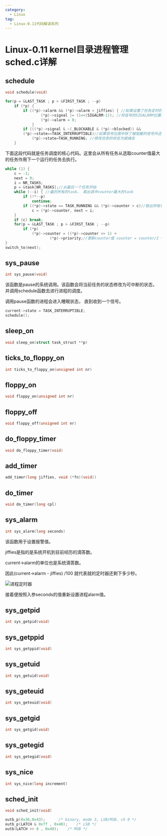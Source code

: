 ```yaml
---
category:
  - Linux
tag:
  - Linux-0.11代码解读系列
---
```



# Linux-0.11 kernel目录进程管理sched.c详解

## schedule
```c
void schedule(void)
```

```c
for(p = &LAST_TASK ; p > &FIRST_TASK ; --p)
    if (*p) {
        if ((*p)->alarm && (*p)->alarm < jiffies) { //如果设置了任务定时的值alarm， 并且已经过期
                (*p)->signal |= (1<<(SIGALRM-1)); //将信号的SIGALARM位置为1
                (*p)->alarm = 0;
            }
        if (((*p)->signal & ~(_BLOCKABLE & (*p)->blocked)) &&
        (*p)->state==TASK_INTERRUPTIBLE)//如果信号位图中除了被阻塞的信号外还有其他信号， 并且任务处于可终端状态
            (*p)->state=TASK_RUNNING; //修改任务的状态为就绪态
    }
```


下面这段代码就是任务调度的核心代码。这里会从所有任务从选取counter值最大的任务作用下一个运行的任务去执行。

```c
while (1) {
	c = -1;
	next = 0;
	i = NR_TASKS;
	p = &task[NR_TASKS];//从最后一个任务开始
	while (--i) { //遍历所有的task， 取出其中counter最大的task
		if (!*--p)
			continue;
		if ((*p)->state == TASK_RUNNING && (*p)->counter > c)//取出所有任务中counter值最大的任务作为下一个任务
			c = (*p)->counter, next = i;
	}
	if (c) break;
	for(p = &LAST_TASK ; p > &FIRST_TASK ; --p)
		if (*p)
			(*p)->counter = ((*p)->counter >> 1) +
					(*p)->priority;//更新counter值 counter = counter/2 + priority
}
switch_to(next);
```


## sys_pause
```c
int sys_pause(void)
```
该函数是pause的系统调用。该函数会将当前任务的状态修改为可中断的状态， 并调用schedule函数去进行进程的调度。

调用pause函数的进程会进入睡眠状态， 直到收到一个信号。

```c
current->state = TASK_INTERRUPTIBLE;
schedule();
```

## sleep_on
```c
void sleep_on(struct task_struct **p)
```

## ticks_to_floppy_on
```c
int ticks_to_floppy_on(unsigned int nr)
```

## floppy_on
```c
void floppy_on(unsigned int nr)
```

## floppy_off
```c
void floppy_off(unsigned int nr)
```

## do_floppy_timer
```c
void do_floppy_timer(void)
```

## add_timer 
```c
add_timer(long jiffies, void (*fn)(void))
```
## do_timer
```c
void do_timer(long cpl)
```



## sys_alarm
```c
int sys_alarm(long seconds)
```

该函数用于设置报警值。

jiffies是指的是系统开机到目前经历的滴答数。

current->alarm的单位也是系统滴答数。

因此(current->alarm - jiffies) /100 就代表就的定时器还剩下多少秒。

![进程定时器]()

接着便按照入参seconds的值重新设置进程alarm值。



## sys_getpid
```c
int sys_getpid(void)
```


## sys_getppid
```c
int sys_getppid(void)
```

## sys_getuid
```c
int sys_getuid(void)
```

## sys_geteuid
```c
int sys_geteuid(void)
```

## sys_getgid
```c
int sys_getgid(void)
```

## sys_getegid
```c
int sys_getegid(void)
```

## sys_nice
```c
int sys_nice(long increment)
```

## sched_init
```c
void sched_init(void)
```

```c
outb_p(0x36,0x43);		/* binary, mode 3, LSB/MSB, ch 0 */
outb_p(LATCH & 0xff , 0x40);	/* LSB */
outb(LATCH >> 8 , 0x40);	/* MSB */
```
